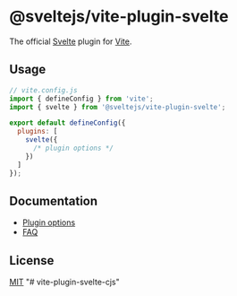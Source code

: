 # @sveltejs/vite-plugin-svelte

The official [Svelte](https://svelte.dev) plugin for [Vite](https://vitejs.dev).

## Usage

```js
// vite.config.js
import { defineConfig } from 'vite';
import { svelte } from '@sveltejs/vite-plugin-svelte';

export default defineConfig({
  plugins: [
    svelte({
      /* plugin options */
    })
  ]
});
```

## Documentation

- [Plugin options](../../docs/config.md)
- [FAQ](../../docs/faq.md)

## License

[MIT](./LICENSE)
"# vite-plugin-svelte-cjs" 
